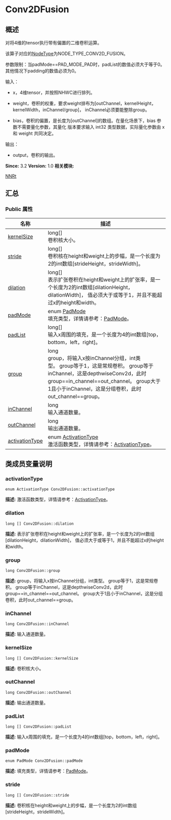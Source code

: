 # Conv2DFusion


## 概述

对将4维的tensor执行带有偏置的二维卷积运算。

该算子对应的[NodeType](_n_n_rt.md#nodetype)为NODE_TYPE_CONV2D_FUSION。

参数限制：当padMode==PAD_MODE_PAD时，padList的数值必须大于等于0。其他情况下padding的数值必须为0。

输入：

- x，4维tensor，并按照NHWC进行排列。

- weight，卷积的权重，要求weight排布为[outChannel，kernelHeight，kernelWidth，inChannel/group]， inChannel必须要能整除group。

- bias，卷积的偏置，是长度为[outChannel]的数组。在量化场景下，bias 参数不需要量化参数，其量化 版本要求输入 int32 类型数据，实际量化参数由 x 和 weight 共同决定。

输出：

- output，卷积的输出。

**Since:**
3.2
**Version:**
1.0
**相关模块:**

[NNRt](_n_n_rt.md)


## 汇总


### Public 属性

  | 名称 | 描述 | 
| -------- | -------- |
| [kernelSize](#kernelsize) | long[]<br/>卷积核大小。&nbsp; | 
| [stride](#stride) | long[]<br/>卷积核在height和weight上的步幅，是一个长度为2的int数组[strideHeight，strideWidth]。&nbsp; | 
| [dilation](#dilation) | long[]<br/>表示扩张卷积在height和weight上的扩张率，是一个长度为2的int数组[dilationHeight，dilationWidth]，&nbsp;值必须大于或等于1，并且不能超过x的height和width。&nbsp; | 
| [padMode](#padmode) | enum&nbsp;[PadMode](_n_n_rt.md#padmode)<br/>填充类型，详情请参考：[PadMode](_n_n_rt.md#padmode)。&nbsp; | 
| [padList](#padlist) | long[]<br/>输入x周围的填充，是一个长度为4的int数组[top，bottom，left，right]。&nbsp; | 
| [group](#group) | long<br/>group，将输入x按inChannel分组，int类型。&nbsp;group等于1，这是常规卷积。&nbsp;group等于inChannel，这是depthwiseConv2d，此时group==in_channel==out_channel。&nbsp;group大于1且小于inChannel，这是分组卷积，此时out_channel==group。&nbsp; | 
| [inChannel](#inchannel) | long<br/>输入通道数量。&nbsp; | 
| [outChannel](#outchannel) | long<br/>输出通道数量。&nbsp; | 
| [activationType](#activationtype) | enum&nbsp;[ActivationType](_n_n_rt.md#activationtype)<br/>激活函数类型，详情请参考：[ActivationType](_n_n_rt.md#activationtype)。&nbsp; | 


## 类成员变量说明


### activationType

  
```
enum ActivationType Conv2DFusion::activationType
```
**描述:**
激活函数类型，详情请参考：[ActivationType](_n_n_rt.md#activationtype)。


### dilation

  
```
long [] Conv2DFusion::dilation
```
**描述:**
表示扩张卷积在height和weight上的扩张率，是一个长度为2的int数组[dilationHeight，dilationWidth]， 值必须大于或等于1，并且不能超过x的height和width。


### group

  
```
long Conv2DFusion::group
```
**描述:**
group，将输入x按inChannel分组，int类型。 group等于1，这是常规卷积。 group等于inChannel，这是depthwiseConv2d，此时group==in_channel==out_channel。 group大于1且小于inChannel，这是分组卷积，此时out_channel==group。


### inChannel

  
```
long Conv2DFusion::inChannel
```
**描述:**
输入通道数量。


### kernelSize

  
```
long [] Conv2DFusion::kernelSize
```
**描述:**
卷积核大小。


### outChannel

  
```
long Conv2DFusion::outChannel
```
**描述:**
输出通道数量。


### padList

  
```
long [] Conv2DFusion::padList
```
**描述:**
输入x周围的填充，是一个长度为4的int数组[top，bottom，left，right]。


### padMode

  
```
enum PadMode Conv2DFusion::padMode
```
**描述:**
填充类型，详情请参考：[PadMode](_n_n_rt.md#padmode)。


### stride

  
```
long [] Conv2DFusion::stride
```
**描述:**
卷积核在height和weight上的步幅，是一个长度为2的int数组[strideHeight，strideWidth]。
